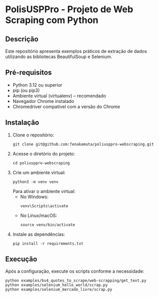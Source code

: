 # PolisUSPPro - Projeto de Web Scraping com Python

## Descrição
Este repositório apresenta exemplos práticos de extração de dados utilizando as bibliotecas BeautifulSoup e Selenium.

## Pré-requisitos
- Python 3.12 ou superior
- pip (ou pip3)
- Ambiente virtual (virtualenv) – recomendado
- Navegador Chrome instalado
- Chromedriver compatível com a versão do Chrome

## Instalação
1. Clone o repositório:
    ```
    git clone git@github.com:fenakamuta/poliusppro-webscraping.git
    ```
2. Acesse o diretório do projeto:
    ```
    cd poliusppro-webscraping
    ```
3. Crie um ambiente virtual:
    ```
    python3 -m venv venv
    ```
   Para ativar o ambiente virtual:
    - No Windows:
      ```
      venv\Scripts\activate
      ```
    - No Linux/macOS:
      ```
      source venv/bin/activate
      ```
4. Instale as dependências:
    ```
    pip install -r requirements.txt
    ```

## Execução
Após a configuração, execute os scripts conforme a necessidade:
```
python examples/bs4_quotes_to_scrape/web-scrapping/get_text.py
python examples/selenium_hello_world/scrap.py
python examples/selenium_mercado_livre/scrap.py
```